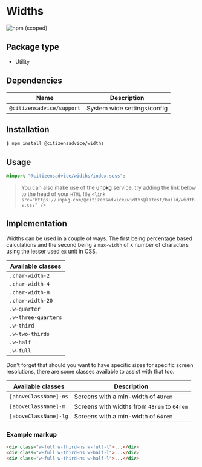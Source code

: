 # Widths

![npm (scoped)](https://img.shields.io/npm/v/@citizensadvice/widths.svg)

## Package type

- Utility

## Dependencies

| Name                      | Description                 |
|---------------------------|-----------------------------|
| `@citizensadvice/support` | System wide settings/config |

## Installation

```shell
$ npm install @citizensadvice/widths
```

## Usage

```scss
@import "@citizensadvice/widths/index.scss";
```

> You can also make use of the [unpkg](https://unpkg.com) service, try adding the link below to the head of your `HTML` file
> `<link src="https://unpkg.com/@citizensadvice/widths@latest/build/widths.css" />`

## Implementation

Widths can be used in a couple of ways. The first being percentage based calculations and the second being a `max-width` of x number of characters using the lesser used `ex` unit in CSS. 

| Available classes   |
|---------------------|
| `.char-width-2`     |
| `.char-width-4`     |
| `.char-width-8`     |
| `.char-width-20`    |
| `.w-quarter`        |
| `.w-three-quarters` |
| `.w-third`          |
| `.w-two-thirds`     |
| `.w-half`           |
| `.w-full`           |

Don't forget that should you want to have specific sizes for specific screen resolutions, there are some classes available to assist with that too.

| Available classes     | Description                                 |
|-----------------------|---------------------------------------------|
| `[aboveClassName]-ns` | Screens with a min-width of `48rem`         |
| `[aboveClassName]-m`  | Screens with widths from `48rem` to `64rem` |
| `[aboveClassName]-lg` | Screens with a min-width of `64rem`         |

### Example markup

```html
<div class="w-full w-third-ns w-full-l">...</div>
<div class="w-full w-third-ns w-half-l">...</div>
<div class="w-full w-third-ns w-half-l">...</div>
```